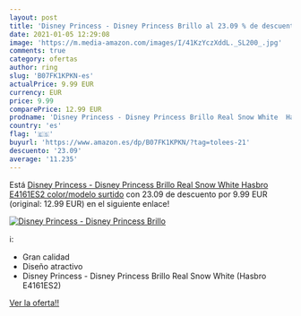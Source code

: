 ```yaml
---
layout: post
title: 'Disney Princess - Disney Princess Brillo al 23.09 % de descuento'
date: 2021-01-05 12:29:08
image: 'https://m.media-amazon.com/images/I/41KzYczXddL._SL200_.jpg'
comments: true
category: ofertas
author: ring
slug: 'B07FK1KPKN-es'
actualPrice: 9.99 EUR
currency: EUR
price: 9.99
comparePrice: 12.99 EUR
prodname: 'Disney Princess - Disney Princess Brillo Real Snow White  Hasbro E4161ES2    color/modelo surtido'
country: 'es'
flag: '🇪🇸'
buyurl: 'https://www.amazon.es/dp/B07FK1KPKN/?tag=tolees-21'
descuento: '23.09'
average: '11.235'
---
```


Está [Disney Princess - Disney Princess Brillo Real Snow White  Hasbro E4161ES2    color/modelo surtido](https://www.amazon.es/dp/B07FK1KPKN/?tag=tolees-21) con 23.09 de descuento por 9.99 EUR (original: 12.99 EUR) en el siguiente enlace!

[![Disney Princess - Disney Princess Brillo](https://m.media-amazon.com/images/I/41KzYczXddL._SL200_.jpg)](https://www.amazon.es/dp/B07FK1KPKN/?tag=tolees-21)

ℹ️:

- Gran calidad
- Diseño atractivo
- Disney Princess - Disney Princess Brillo Real Snow White (Hasbro E4161ES2)

[Ver la oferta!!](https://www.amazon.es/dp/B07FK1KPKN/?tag=tolees-21)
